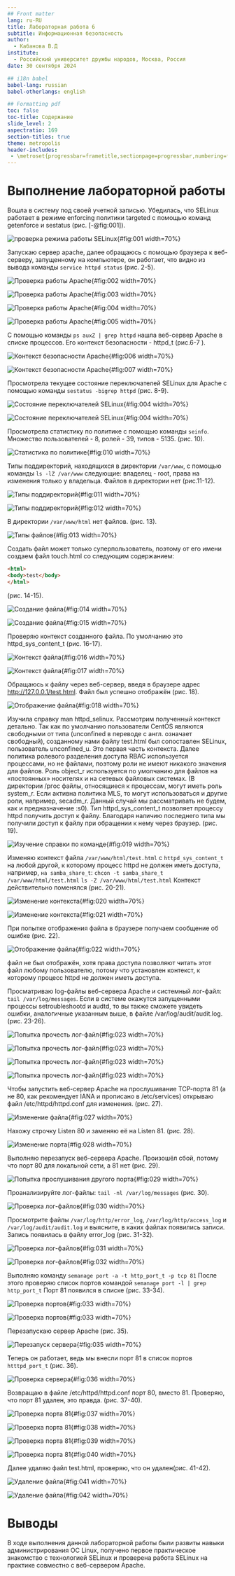 ```yaml
---
## Front matter
lang: ru-RU
title: Лабораторная работа 6
subtitle: Информационная безопасность
author:
  - Кабанова В.Д
institute:
  - Российский университет дружбы народов, Москва, Россия
date: 30 сентября 2024

## i18n babel
babel-lang: russian
babel-otherlangs: english

## Formatting pdf
toc: false
toc-title: Содержание
slide_level: 2
aspectratio: 169
section-titles: true
theme: metropolis
header-includes:
 - \metroset{progressbar=frametitle,sectionpage=progressbar,numbering=fraction}
---
```


# Выполнение лабораторной работы

Вошла в систему под своей учетной записью. Убедилась, что SELinux работает в режиме enforcing политики targeted с помощью команд getenforce и sestatus (рис. [-@fig:001]).

![проверка режима работы SELinux](image/1.jpg){#fig:001 width=70%}

Запускаю сервер apache, далее обращаюсь с помощью браузера к веб-серверу, запущенному на компьютере, он работает, что видно из вывода команды `service httpd status` (рис. 2-5).

![Проверка работы Apache](image/2.jpg){#fig:002 width=70%}

![Проверка работы Apache](image/3.jpg){#fig:003 width=70%}

![Проверка работы Apache](image/4.jpg){#fig:004 width=70%}

![Проверка работы Apache](image/5.jpg){#fig:005 width=70%}

С помощью команды `ps auxZ | grep httpd` нашла веб-сервер Apache в списке процессов. Его контекст
безопасности - httpd_t (рис.6-7 ).

![Контекст безопасности Apache](image/6.jpg){#fig:006 width=70%}

![Контекст безопасности Apache](image/7.jpg){#fig:007 width=70%}

Просмотрела текущее состояние переключателей SELinux для Apache с помощью команды `sestatus -bigrep httpd` (рис. 8-9).

![Состояние переключателей SELinux](image/8.jpg){#fig:004 width=70%}

![Состояние переключателей SELinux](image/9.jpg){#fig:004 width=70%}

Просмотрела статистику по политике с помощью команды `seinfo`. Множество пользователей - 8, ролей - 39, типов - 5135. (рис. 10).

![Cтатистика по политике](image/10.jpg){#fig:010 width=70%}

Типы поддиректорий, находящихся в директории `/var/www`, с помощью команды `ls -lZ /var/www` следующие: владелец - root, права на изменения только у владельца. Файлов в директории нет (рис.11-12).

![Типы поддиректорий](image/11.jpg){#fig:011 width=70%}

![Типы поддиректорий](image/12.jpg){#fig:012 width=70%}

В директории `/var/www/html` нет файлов. (рис. 13).

![Типы файлов](image/13.jpg){#fig:013 width=70%}

Создать файл может только суперпользователь, поэтому от его имени создаем файл touch.html cо следующим содержанием:
```html
<html>
<body>test</body>
</html>
```
(рис. 14-15).

![Создание файла](image/14.jpg){#fig:014 width=70%}

![Создание файла](image/15.jpg){#fig:015 width=70%}

Проверяю контекст созданного файла. По умолчанию это httpd_sys_content_t (рис. 16-17).

![Контекст файла](image/16.jpg){#fig:016 width=70%}

![Контекст файла](image/17.jpg){#fig:017 width=70%}

Обращаюсь к файлу через веб-сервер, введя в браузере адрес http://127.0.0.1/test.html. Файл был успешно отображён (рис. 18).

![Отображение файла](image/18.jpg){#fig:018 width=70%}

Изучила справку man httpd_selinux.
Рассмотрим полученный контекст детально. Так как по умолчанию пользователи CentOS являются свободными от типа
(unconfined в переводе с англ. означает свободный), созданному нами
файлу test.html был сопоставлен SELinux, пользователь unconfined_u.
Это первая часть контекста.
Далее политика ролевого разделения доступа RBAC используется процессами, но не файлами, поэтому роли не имеют никакого значения для
файлов. Роль object_r используется по умолчанию для файлов на «постоянных» носителях и на сетевых файловых системах. (В директории
/ргос файлы, относящиеся к процессам, могут иметь роль system_r.
Если активна политика MLS, то могут использоваться и другие роли,
например, secadm_r. Данный случай мы рассматривать не будем, как и
предназначение :s0).
Тип httpd_sys_content_t позволяет процессу httpd получить доступ к файлу. Благодаря наличию последнего типа мы получили доступ к файлу
при обращении к нему через браузер. (рис. 19).

![Изучение справки по команде](image/19.jpg){#fig:019 width=70%}

Изменяю контекст файла `/var/www/html/test.html` с
`httpd_sys_content_t` на любой другой, к которому процесс httpd не
должен иметь доступа, например, `на samba_share_t`:
`chcon -t samba_share_t /var/www/html/test.html`
`ls -Z /var/www/html/test.html`
Контекст действительно поменялся (рис. 20-21).

![Изменение контекста](image/20.jpg){#fig:020 width=70%}

![Изменение контекста](image/21.jpg){#fig:021 width=70%}

При попытке отображения файла в браузере получаем сообщение об ошибке (рис. 22).

![Отображение файла](image/22.jpg){#fig:022 width=70%}

файл не был отображён, хотя права
доступа позволяют читать этот файл любому пользователю, потому что установлен контекст, к которому процесс httpd не должен иметь доступа.

Просматриваю log-файлы веб-сервера Apache и системный лог-файл:
`tail /var/log/messages`. Если в системе окажутся запущенными процессы setroubleshootd и
audtd, то вы также сможете увидеть ошибки, аналогичные указанным
выше, в файле /var/log/audit/audit.log. (рис. 23-26).

![Попытка прочесть лог-файл](image/23.jpg){#fig:023 width=70%}

![Попытка прочесть лог-файл](image/24.jpg){#fig:023 width=70%}

![Попытка прочесть лог-файл](image/25.jpg){#fig:023 width=70%}

![Попытка прочесть лог-файл](image/26.jpg){#fig:023 width=70%}

Чтобы запустить веб-сервер Apache на прослушивание ТСР-порта
81 (а не 80, как рекомендует IANA и прописано в /etc/services) открываю файл /etc/httpd/httpd.conf для изменения. (рис. 27).

![Изменение файла](image/27.jpg){#fig:027 width=70%}

Нахожу строчку Listen 80 и
заменяю её на Listen 81.  (рис. 28).

![Изменение порта](image/28.jpg){#fig:028 width=70%}

Выполняю перезапуск веб-сервера Apache. Произошёл сбой, потому что порт 80 для локальной сети, а 81 нет (рис. 29).

![Попытка прослушивания другого порта](image/29.jpg){#fig:029 width=70%}

Проанализируйте лог-файлы:
`tail -nl /var/log/messages`
 (рис. 30).

![Проверка лог-файлов](image/30.jpg){#fig:030 width=70%}

Просмотрите файлы `/var/log/http/error_log`,
`/var/log/http/access_log` и `/var/log/audit/audit.log` и
выясните, в каких файлах появились записи. Запись появилась в файлу error_log (рис. 31-32).

![Проверка лог-файлов](image/31.jpg){#fig:031 width=70%}

![Проверка лог-файлов](image/32.jpg){#fig:032 width=70%}

Выполняю команду
`semanage port -a -t http_port_t -р tcp 81`
После этого проверяю список портов командой
`semanage port -l | grep http_port_t`
Порт 81 появился в списке (рис. 33-34).

![Проверка портов](image/33.jpg){#fig:033 width=70%}

![Проверка портов](image/34.jpg){#fig:033 width=70%}

Перезапускаю сервер Apache (рис. 35).

![Перезапуск сервера](image/35.jpg){#fig:035 width=70%}

Теперь он работает, ведь мы внесли порт 81 в список портов `htttpd_port_t` (рис. 36).

![Проверка сервера](image/36.jpg){#fig:036 width=70%}

Возвращаю в файле /etc/httpd/httpd.conf порт 80, вместо 81. Проверяю, что порт 81 удален, это правда. (рис. 37-40).

![Проверка порта 81](image/37.jpg){#fig:037 width=70%}

![Проверка порта 81](image/38.jpg){#fig:038 width=70%}

![Проверка порта 81](image/39.jpg){#fig:039 width=70%}

![Проверка порта 81](image/40.jpg){#fig:040 width=70%}

Далее удаляю файл test.html, проверяю, что он удален(рис. 41-42).

![Удаление файла](image/41.jpg){#fig:041 width=70%}

![Удаление файла](image/42.jpg){#fig:042 width=70%}

# Выводы

В ходе выполнения данной лабораторной работы были развиты навыки администрирования ОС Linux, получено первое практическое знакомство с технологией SELinux и проверена работа SELinux на практике совместно с веб-сервером
Apache.
